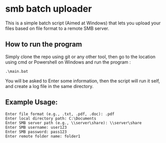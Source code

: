 # smb batch uploader
This is a simple batch script (Aimed at Windows) that lets you upload your files based on file format to a remote SMB server.

## How to run the program
Simply clone the repo using git or any other tool, then go to the location using cmd or Powershell on Windows and run the program :
```batch
.\main.bat
```
You will be asked to Enter some information, then the script will run it self, and create a log file in the same directory.
## Example Usage:
```
Enter file format (e.g., .txt, .pdf, .doc): .pdf
Enter local directory path: C:\Documents
Enter SMB server path (e.g., \\server\share): \\server\share
Enter SMB username: user123
Enter SMB password: pass123
Enter remote folder name: folder1
```
